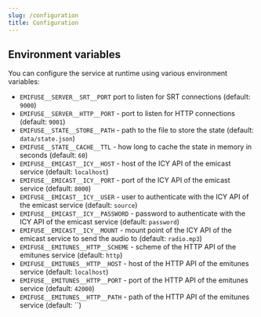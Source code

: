 ```yaml
---
slug: /configuration
title: Configuration
---
```


## Environment variables

You can configure the service at runtime using various environment variables:

- `EMIFUSE__SERVER__SRT__PORT`
  port to listen for SRT connections
  (default: `9000`)
- `EMIFUSE__SERVER__HTTP__PORT` -
  port to listen for HTTP connections
  (default: `9001`)
- `EMIFUSE__STATE__STORE__PATH` -
  path to the file to store the state
  (default: `data/state.json`)
- `EMIFUSE__STATE__CACHE__TTL` -
  how long to cache the state in memory in seconds
  (default: `60`)
- `EMIFUSE__EMICAST__ICY__HOST` -
  host of the ICY API of the emicast service
  (default: `localhost`)
- `EMIFUSE__EMICAST__ICY__PORT` -
  port of the ICY API of the emicast service
  (default: `8000`)
- `EMIFUSE__EMICAST__ICY__USER` -
  user to authenticate with the ICY API of the emicast service
  (default: `source`)
- `EMIFUSE__EMICAST__ICY__PASSWORD` -
  password to authenticate with the ICY API of the emicast service
  (default: `password`)
- `EMIFUSE__EMICAST__ICY__MOUNT` -
  mount point of the ICY API of the emicast service to send the audio to
  (default: `radio.mp3`)
- `EMIFUSE__EMITUNES__HTTP__SCHEME` -
  scheme of the HTTP API of the emitunes service
  (default: `http`)
- `EMIFUSE__EMITUNES__HTTP__HOST` -
  host of the HTTP API of the emitunes service
  (default: `localhost`)
- `EMIFUSE__EMITUNES__HTTP__PORT` -
  port of the HTTP API of the emitunes service
  (default: `42000`)
- `EMIFUSE__EMITUNES__HTTP__PATH` -
  path of the HTTP API of the emitunes service
  (default: ``)
